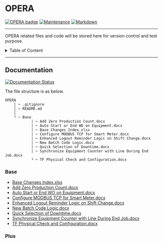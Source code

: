 # OPERA
[![OPERA badge](https://img.shields.io/badge/<OPERA>-<Ongoing>-<COLOR>.svg)](https://shields.io/)
[![Maintenance](https://img.shields.io/badge/Maintained%3F-yes-green.svg)](https://GitHub.com/Naereen/StrapDown.js/graphs/commit-activity)
[![Markdown](https://img.shields.io/badge/Made%20with-Markdown-1f425f.svg)](http://commonmark.org)

---
OPERA related files and code will be stored here for version control and test purpose.

<details>
<summary>Table of Content</summary>

## Table of Content
   * [OPERA](#OPERA)
      * [Documentation](#Documentation)
         * [Base](#Base)
         * [Plus](#Plus)    

</details>

---

## Documentation
[![Documentation Status](https://readthedocs.org/projects/ansicolortags/badge/?version=latest)](http://ansicolortags.readthedocs.io/?badge=latest)

The file structure is as below.

```
OPERA
    │ ─ .gitignore
    │ ─ README.md
    │
    └ ─ Base
            | ─ Add Zero Production Count.docx
            | ─ Auto Start or End WO on Equipment.docx
            | ─ Base Changes Index.xlsx
            | ─ Configure MODBUS TCP for Smart Meter.docx
            | ─ Enhanced Logout Reminder Logic on Shift Change.docx
            | ─ New Batch Code Logic.docx
            | ─ Quick Selection of Downtime.docx
            | ─ Synchronize Equipment Counter with Line During End Job.docx
            └ ─ TF Physical Check and Configuration.docx

```

### Base

- [Base Changes Index.xlsx](./Base/Base%20Changes%20Index.xlsx)
- [Add Zero Production Count.docx](./Base/Add%20Zero%20Production%20Count.docx)
- [Auto Start or End WO on Equipment.docx](./Base/Auto%20Start%20or%20End%20WO%20on%20Equipment.docx)
- [Configure MODBUS TCP for Smart Meter.docx](./Base/Configure%20MODBUS%20TCP%20for%20Smart%20Meter.docx)
- [Enhanced Logout Reminder Logic on Shift Change.docx](./Base/Enhanced%20Logout%20Reminder%20Logic%20on%20Shift%20Change.docx)
- [New Batch Code Logic.docx](./Base/New%20Batch%20Code%20Logic.docx)
- [Quick Selection of Downtime.docx](./Base/Quick%20Selection%20of%20Downtime.docx)
- [Synchronize Equipment Counter with Line During End Job.docx](./Base/Synchronize%20Equipment%20Counter%20with%20Line%20During%20End%20Job.docx)
- [TF Physical Check and Configuration.docx](./Base/TF%20Physical%20Check%20and%20Configuration.docx)


### Plus
